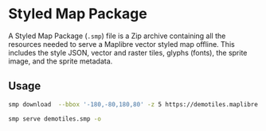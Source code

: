# Styled Map Package

A Styled Map Package (`.smp`) file is a Zip archive containing all the resources needed to serve a Maplibre vector styled map offline. This includes the style JSON, vector and raster tiles, glyphs (fonts), the sprite image, and the sprite metadata.

## Usage

```sh
smp download  --bbox '-180,-80,180,80' -z 5 https://demotiles.maplibre.org/style.json -o demotiles.smp
```

```sh
smp serve demotiles.smp -o
```
